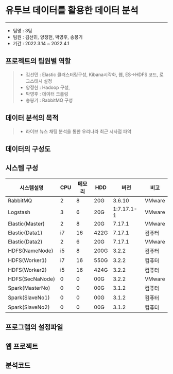 # 유투브 데이터를 활용한 데이터 분석
----------------------------------
- 팀명 : 3팀
- 팀원 : 김선민, 양정헌, 박영후, 송봉기
- 기간 : 2022.3.14 ~ 2022.4.1

## 프로젝트의 팀원별 역할
>- 김선민 : Elastic 클러스터링구성, Kibana시각화, 웹, ES->HDFS 코드, 로그스태시 설정
>- 양정헌 : Hadoop 구성,
>- 박영후 : 데이터 크롤링
>- 송봉기 : RabbitMQ 구성

## 데이터 분석의 목적
>- 라이브 뉴스 채팅 분석을 통한 우리나라 최근 시사점 파악

## 데이터의 구성도


## 시스템 구성
시스템설명|CPU|메모리|HDD|버전|비고
---|---|---|---|---|---|
RabbitMQ|2|8|20G|3.6.10|VMware
Logstash|3|6|20G|1:7.17.1-1|VMware
Elastic(Master)|2|8|20G|7.17.1|VMware
Elastic(Data1)|i7|16|422G|7.17.1|컴퓨터
Elastic(Data2)|2|6|20G|7.17.1|VMware
HDFS(NameNode)|i5|8|200G|3.2.2|컴퓨터
HDFS(Worker1)|i7|16|550G|3.2.2|컴퓨터
HDFS(Worker2)|i5|16|424G|3.2.2|컴퓨터
HDFS(SecNaNode)|0|0|00G|3.2.2|VMware
Spark(MasterNo)|0|0|00G|3.1.2|컴퓨터
Spark(SlaveNo1)|0|0|00G|3.1.2|컴퓨터
Spark(SlaveNo2)|0|0|00G|3.1.2|컴퓨터

## 프로그램의 설정파일

## 웹 프로젝트

## 분석코드
